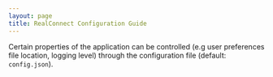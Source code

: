 ```yaml
---
layout: page
title: RealConnect Configuration Guide
---
```


Certain properties of the application can be controlled (e.g user preferences file location, logging level) through the configuration file (default: `config.json`).
